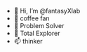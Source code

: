 - 👋 Hi, I’m @fantasyXlab
- 👀 coffee fan
- 🌱 Problem Solver
- 💞️ Total Explorer
- 📫 thinker

<!---
fantasyXlab/fantasyXlab is a ✨ special ✨ repository because its `README.md` (this file) appears on your GitHub profile.
You can click the Preview link to take a look at your changes.
--->

